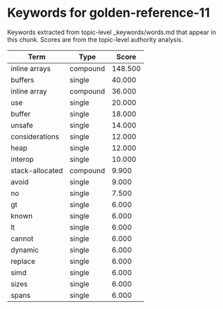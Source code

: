 # Keywords for golden-reference-11

Keywords extracted from topic-level _keywords/words.md that appear in this chunk.
Scores are from the topic-level authority analysis.

| Term | Type | Score |
|------|------|-------|
| inline arrays | compound | 148.500 |
| buffers | single | 40.000 |
| inline array | compound | 36.000 |
| use | single | 20.000 |
| buffer | single | 18.000 |
| unsafe | single | 14.000 |
| considerations | single | 12.000 |
| heap | single | 12.000 |
| interop | single | 10.000 |
| stack-allocated | compound | 9.900 |
| avoid | single | 9.000 |
| no | single | 7.500 |
| gt | single | 6.000 |
| known | single | 6.000 |
| lt | single | 6.000 |
| cannot | single | 6.000 |
| dynamic | single | 6.000 |
| replace | single | 6.000 |
| simd | single | 6.000 |
| sizes | single | 6.000 |
| spans | single | 6.000 |
